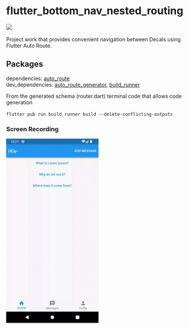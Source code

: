 # flutter_bottom_nav_nested_routing

<img src="https://storage.googleapis.com/cms-storage-bucket/847ae81f5430402216fd.svg" width="128" />

Project work that provides convenient navigation between Decals using Flutter Auto Route.

## Packages

dependencies: <a href="https://pub.dev/packages/auto_route">auto_route</a> <br />
dev_dependencies: <a href="https://pub.dev/packages/auto_route_generator">auto_route_generator</a>, <a href="https://pub.dev/packages/build_runner">build_runner</a>

From the generated schema (router.dart) terminal code that allows code generation

`flutter pub run build_runner build --delete-conflicting-outputs`

### Screen Recording

<img src='https://github.com/hgtucel/flutter_bottom_nav_nested_routing/blob/main/ss.gif' width='250'>

